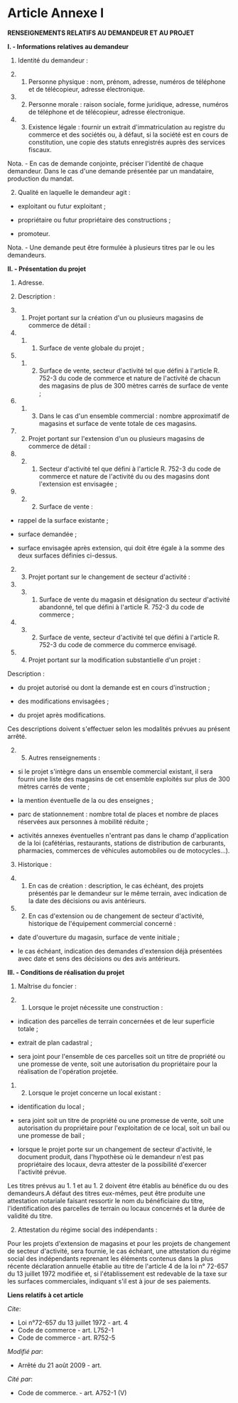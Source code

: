 # Article Annexe I

**RENSEIGNEMENTS RELATIFS AU DEMANDEUR ET AU PROJET**

**I. - Informations relatives au demandeur**

1. Identité du demandeur : 

1. 1. Personne physique : nom, prénom, adresse, numéros de téléphone et de télécopieur, adresse électronique. 

1. 2. Personne morale : raison sociale, forme juridique, adresse, numéros de téléphone et de télécopieur, adresse
électronique. 

1. 3. Existence légale : fournir un extrait d'immatriculation au registre du commerce et des sociétés ou, à défaut, si la
société est en cours de constitution, une copie des statuts enregistrés auprès des services fiscaux. 

Nota. - En cas de demande conjointe, préciser l'identité de chaque demandeur. Dans le cas d'une demande présentée par un
mandataire, production du mandat. 

2. Qualité en laquelle le demandeur agit : 

- exploitant ou futur exploitant ; 

- propriétaire ou futur propriétaire des constructions ; 

- promoteur. 

Nota. - Une demande peut être formulée à plusieurs titres par le ou les demandeurs. 

**II. - Présentation du projet**

1. Adresse. 

2. Description : 

2. 1. Projet portant sur la création d'un ou plusieurs magasins de commerce de détail : 

2. 1. 1. Surface de vente globale du projet ; 

2. 1. 2. Surface de vente, secteur d'activité tel que défini à l'article R. 752-3 du code de commerce et nature de l'activité
de chacun des magasins de plus de 300 mètres carrés de surface de vente ; 

2. 1. 3. Dans le cas d'un ensemble commercial : nombre approximatif de magasins et surface de vente totale de ces magasins. 

2. 2. Projet portant sur l'extension d'un ou plusieurs magasins de commerce de détail : 

2. 2. 1. Secteur d'activité tel que défini à l'article R. 752-3 du code de commerce et nature de l'activité du ou des
magasins dont l'extension est envisagée ; 

2. 2. 2. Surface de vente : 

- rappel de la surface existante ; 

- surface demandée ; 

- surface envisagée après extension, qui doit être égale à la somme des deux surfaces définies ci-dessus. 

2. 3. Projet portant sur le changement de secteur d'activité : 

2. 3. 1. Surface de vente du magasin et désignation du secteur d'activité abandonné, tel que défini à l'article R. 752-3 du
code de commerce ; 

2. 3. 2. Surface de vente, secteur d'activité tel que défini à l'article R. 752-3 du code de commerce du commerce envisagé. 

2. 4. Projet portant sur la modification substantielle d'un projet : 

Description : 

- du projet autorisé ou dont la demande est en cours d'instruction ; 

- des modifications envisagées ; 

- du projet après modifications. 

Ces descriptions doivent s'effectuer selon les modalités prévues au présent arrêté. 

2. 5. Autres renseignements : 

- si le projet s'intègre dans un ensemble commercial existant, il sera fourni une liste des magasins de cet ensemble
exploités sur plus de 300 mètres carrés de vente ; 

- la mention éventuelle de la ou des enseignes ; 

- parc de stationnement : nombre total de places et nombre de places réservées aux personnes à mobilité réduite ; 

- activités annexes éventuelles n'entrant pas dans le champ d'application de la loi (cafétérias, restaurants, stations de
distribution de carburants, pharmacies, commerces de véhicules automobiles ou de motocycles...). 

3. Historique : 

3. 1. En cas de création : description, le cas échéant, des projets présentés par le demandeur sur le même terrain, avec
indication de la date des décisions ou avis antérieurs. 

3. 2. En cas d'extension ou de changement de secteur d'activité, historique de l'équipement commercial concerné : 

- date d'ouverture du magasin, surface de vente initiale ; 

- le cas échéant, indication des demandes d'extension déjà présentées avec date et sens des décisions ou des avis
antérieurs. 

**III. - Conditions de réalisation du projet**

1. Maîtrise du foncier : 

1. 1. Lorsque le projet nécessite une construction : 

- indication des parcelles de terrain concernées et de leur superficie totale ; 

- extrait de plan cadastral ; 

- sera joint pour l'ensemble de ces parcelles soit un titre de propriété ou une promesse de vente, soit une autorisation du
propriétaire pour la réalisation de l'opération projetée. 

1. 2. Lorsque le projet concerne un local existant : 

- identification du local ; 

- sera joint soit un titre de propriété ou une promesse de vente, soit une autorisation du propriétaire pour l'exploitation
de ce local, soit un bail ou une promesse de bail ; 

- lorsque le projet porte sur un changement de secteur d'activité, le document produit, dans l'hypothèse où le demandeur
n'est pas propriétaire des locaux, devra attester de la possibilité d'exercer l'activité prévue. 

Les titres prévus au 1. 1 et au 1. 2 doivent être établis au bénéfice du ou des demandeurs.A défaut des titres eux-mêmes,
peut être produite une attestation notariale faisant ressortir le nom du bénéficiaire du titre, l'identification des
parcelles de terrain ou locaux concernés et la durée de validité du titre. 

2. Attestation du régime social des indépendants : 

Pour les projets d'extension de magasins et pour les projets de changement de secteur d'activité, sera fournie, le cas
échéant, une attestation du régime social des indépendants reprenant les éléments contenus dans la plus récente déclaration
annuelle établie au titre de l'article 4 de la loi n° 72-657 du 13 juillet 1972 modifiée et, si l'établissement est redevable
de la taxe sur les surfaces commerciales, indiquant s'il est à jour de ses paiements.

**Liens relatifs à cet article**

_Cite_:

  - Loi n°72-657 du 13 juillet 1972 - art. 4
  - Code de commerce - art. L752-1
  - Code de commerce - art. R752-5

_Modifié par_:

  - Arrêté du 21 août 2009 - art.

_Cité par_:

  - Code de commerce. - art. A752-1 (V)
